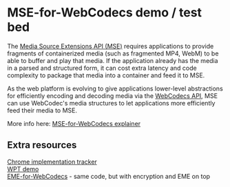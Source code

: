 # MSE-for-WebCodecs demo / test bed
The [Media Source Extensions API (MSE)](https://www.w3.org/TR/media-source/) requires applications to provide fragments of containerized media
(such as fragmented MP4, WebM) to be able to buffer and play that media. If the application already has the media in a parsed and structured form,
it can cost extra latency and code complexity to package that media into a container and feed it to MSE.

As the web platform is evolving to give applications lower-level abstractions for efficiently encoding and decoding media via the
[WebCodecs API](https://github.com/WICG/web-codecs), MSE can use WebCodec's media structures to let applications more efficiently feed their media to MSE.

More info here: [MSE-for-WebCodecs explainer](https://github.com/wolenetz/mse-for-webcodecs/blob/main/explainer.md)

## Extra resources
[Chrome implementation tracker](https://issues.chromium.org/issues/40155657)\
[WPT demo](https://wpt.live/media-source/mse-for-webcodecs/tentative/mediasource-encrypted-webcodecs-appendencodedchunks-play.https.html)\
[EME-for-WebCodecs](https://github.com/vitaly-castLabs/eme-for-webcodecs) - same code, but with encryption and EME on top
